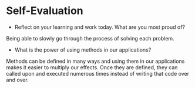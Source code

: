 # Self-Evaluation

- Reflect on your learning and work today. What are you most proud of?

Being able to slowly go through the process of solving each problem.

- What is the power of using methods in our applications?

Methods can be defined in many ways and using them in our applications makes it easier to multiply our effects. Once they are defined, they can called upon and executed numerous times instead of writing that code over and over.